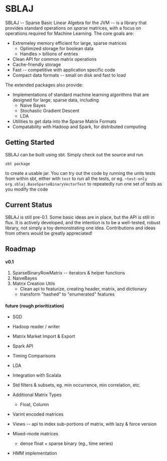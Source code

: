 SBLAJ
=====

SBLAJ -- Sparse Basic Linear Algebra for the JVM -- is a library that provides standard operations on *sparse* matrices,
with a focus on operations required for Machine Learning.  The core goals are:

* Extremeley memory efficient for large, sparse matrices
    * Optimized storage for boolean data
    * Handles > billions of entries
* Clean API for common matrix operations
* Cache-friendly storage
* Fast -- competitive with application specific code
* Compact data formats -- small on disk and fast to load

The extended packages also provide:

* Implementations of standard machine learning algorithms that are designed for large, sparse data, including
    * Naive Bayes
    * Stochastic Gradient Descent
    * LDA
* Utilities to get data into the Sparse Matrix Formats
* Compatability with Hadoop and Spark, for distributed computing

Getting Started
----

SBLAJ can be built using sbt.  Simply check out the source and run

```
sbt package
```

to create a usable jar.  You can try out the code by running the units tests from within sbt, either with
`test` to run all the tests, or eg. `~test-only org.sblaj.BaseSparseBinaryVectorTest` to repeatedly
run one set of tests as you modify the code

Current Status
----

SBLAJ is still pre-0.1.  Some basic ideas are in place, but the API is still in flux.  It is actively developed,
and the intention is to be a well-tested, robust library, not simply a toy demonstrating one idea.  Contributions
and ideas from others would be greatly appreciated!

Roadmap
----

#### v0.1

1. SparseBinaryRowMatrix -- iterators & helper functions
2. NaiveBayes
3. Matrix Creation Utils
    * Clean api to featurize, creating header, matrix, and dictionary
    * transform "hashed" to "enumerated" features

#### future (rough prioritization)

* SGD
* Hadoop reader / writer
* Matrix Market Import & Export
* Spark API
* Timing Comparisons
* LDA
* Integration with Scalala
* Std filters & subsets, eg. min occurrence, min correlation, etc.

* Additional Matrix Types
    * Float, Column

* Varint encoded matrices
* Views -- api to index sub-portions of matrix, with lazy & force version
* Mixed-mode matrices
    * dense float + sparse binary (eg., time series)
* HMM implementation
